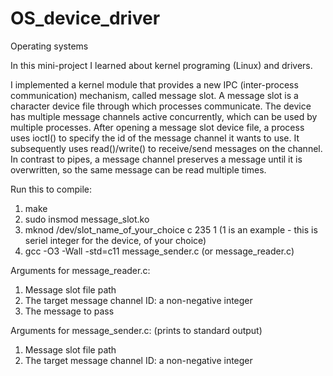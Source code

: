 # OS_device_driver
Operating systems

In this mini-project I learned about kernel programing (Linux) and drivers.

I implemented a kernel module that provides a new IPC (inter-process communication) mechanism, called message slot.
A message slot is a character device file through which processes communicate.
The device has multiple message channels active concurrently, which can be used by multiple processes.
After opening a message slot device file, a process uses ioctl() to specify the
id of the message channel it wants to use. It subsequently uses read()/write() to receive/send
messages on the channel. In contrast to pipes, a message channel preserves a message until it
is overwritten, so the same message can be read multiple times.

Run this to compile:
1. make
2. sudo insmod message_slot.ko
3. mknod /dev/slot_name_of_your_choice c 235 1 (1 is an example - this is seriel integer for the device, of your choice)
4. gcc -O3 -Wall -std=c11 message_sender.c (or message_reader.c)

Arguments for message_reader.c:
1. Message slot file path
2. The target message channel ID: a non-negative integer
3. The message to pass

Arguments for message_sender.c: (prints to standard output)
1. Message slot file path
2. The target message channel ID: a non-negative integer
